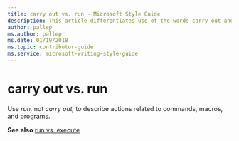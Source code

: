 ```yaml
---
title: carry out vs. run - Microsoft Style Guide
description: This article differentiates use of the words carry out and run per Microsoft style guidelines.
author: pallep
ms.author: pallep
ms.date: 01/19/2018
ms.topic: contributor-guide
ms.service: microsoft-writing-style-guide
---
```


# carry out vs. run

Use *run,* not *carry out,* to describe actions related to commands, macros, and programs. 

**See also** [run vs. execute](~/a-z-word-list-term-collections/r/run-vs-execute.md)
